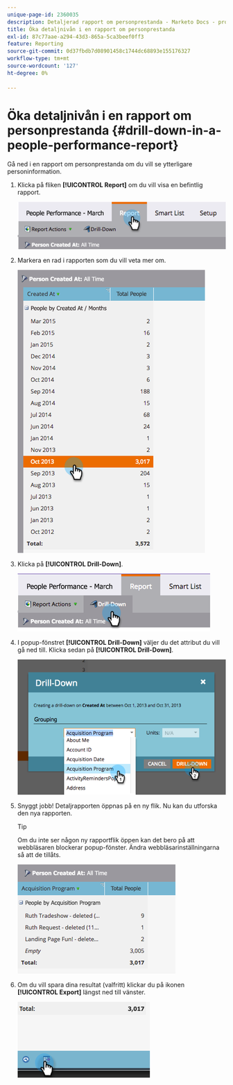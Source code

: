 ```yaml
---
unique-page-id: 2360035
description: Detaljerad rapport om personprestanda - Marketo Docs - produktdokumentation
title: Öka detaljnivån i en rapport om personprestanda
exl-id: 87c77aae-a294-43d3-865a-5ca3beef0ff3
feature: Reporting
source-git-commit: 0d37fbdb7d08901458c1744dc68893e155176327
workflow-type: tm+mt
source-wordcount: '127'
ht-degree: 0%

---
```


# Öka detaljnivån i en rapport om personprestanda {#drill-down-in-a-people-performance-report}

Gå ned i en rapport om personprestanda om du vill se ytterligare personinformation.

1. Klicka på fliken **[!UICONTROL Report]** om du vill visa en befintlig rapport.

   ![](assets/one.png)

1. Markera en rad i rapporten som du vill veta mer om.

   ![](assets/two.png)

1. Klicka på **[!UICONTROL Drill-Down]**.

   ![](assets/three.png)

1. I popup-fönstret **[!UICONTROL Drill-Down]** väljer du det attribut du vill gå ned till. Klicka sedan på **[!UICONTROL Drill-Down]**.

   ![](assets/four.png)

1. Snyggt jobb! Detaljrapporten öppnas på en ny flik. Nu kan du utforska den nya rapporten.

   >[!TIP]
   >
   >Om du inte ser någon ny rapportflik öppen kan det bero på att webbläsaren blockerar popup-fönster. Ändra webbläsarinställningarna så att de tillåts.

   ![](assets/five.png)

1. Om du vill spara dina resultat (valfritt) klickar du på ikonen **[!UICONTROL Export]** längst ned till vänster.

   ![](assets/six.png)
